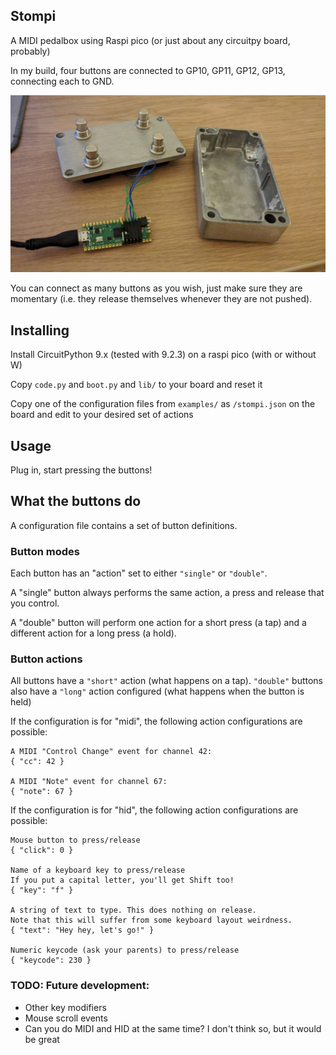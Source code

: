 ## Stompi

A MIDI pedalbox using Raspi pico (or just about any circuitpy board, probably)

In my build, four buttons are connected to GP10, GP11, GP12, GP13, connecting each to GND.

![A very simple little stomp box](stompi.jpg)

You can connect as many buttons as you wish, just make sure they are momentary (i.e. they release themselves whenever they are not pushed).

## Installing
Install CircuitPython 9.x (tested with 9.2.3) on a raspi pico (with or without W)

Copy `code.py` and `boot.py` and `lib/` to your board and reset it

Copy one of the configuration files from `examples/` as `/stompi.json` on the board and edit
to your desired set of actions

## Usage

Plug in, start pressing the buttons!


## What the buttons do

A configuration file contains a set of button definitions.


### Button modes
Each button has an "action" set to either `"single"` or `"double"`.

A "single" button always performs the same action, a press and release that you control.

A "double" button will perform one action for a short press (a tap) and a different action for a long press (a hold).


### Button actions
All buttons have a `"short"` action (what happens on a tap). `"double"` buttons also have a `"long"` action configured (what happens when the button is held)

If the configuration is  for "midi", the following action configurations are possible:

```
A MIDI "Control Change" event for channel 42:
{ "cc": 42 }

A MIDI "Note" event for channel 67:
{ "note": 67 }
```

If the configuration is for "hid", the following action configurations are possible:

```
Mouse button to press/release
{ "click": 0 }

Name of a keyboard key to press/release
If you put a capital letter, you'll get Shift too!
{ "key": "f" }

A string of text to type. This does nothing on release.
Note that this will suffer from some keyboard layout weirdness.
{ "text": "Hey hey, let's go!" }

Numeric keycode (ask your parents) to press/release
{ "keycode": 230 }
```

### TODO: Future development:
- Other key modifiers
- Mouse scroll events
- Can you do MIDI and HID at the same time? I don't think so, but it would be great

